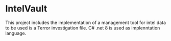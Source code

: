# IntelVault

This project includes the implementation of a management tool for intel data to be used is a Terror investigation file.
C# .net 8 is used as implenntation language.


